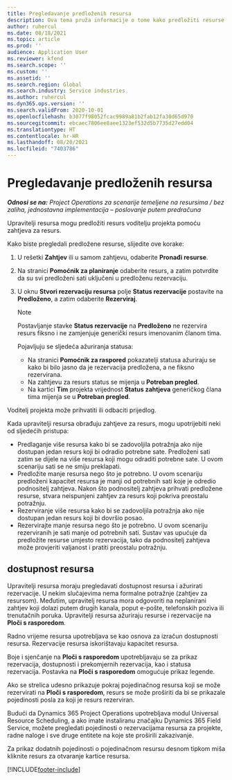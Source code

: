 ```yaml
---
title: Pregledavanje predloženih resursa
description: Ova tema pruža informacije o tome kako predložiti resurse projekta.
author: ruhercul
ms.date: 08/18/2021
ms.topic: article
ms.prod: ''
audience: Application User
ms.reviewer: kfend
ms.search.scope: ''
ms.custom: ''
ms.assetid: ''
ms.search.region: Global
ms.search.industry: Service industries
ms.author: ruhercul
ms.dyn365.ops.version: ''
ms.search.validFrom: 2020-10-01
ms.openlocfilehash: b3077f98052fcac9989a81b2fab12fa30d65d970
ms.sourcegitcommit: ebcaec7806ee8aee1323ef532d5b7735d27edd04
ms.translationtype: HT
ms.contentlocale: hr-HR
ms.lasthandoff: 08/20/2021
ms.locfileid: "7403786"
---
```

# <a name="review-proposed-resources"></a>Pregledavanje predloženih resursa

_**Odnosi se na:** Project Operations za scenarije temeljene na resursima / bez zaliha, jednostavna implementacija – poslovanje putem predračuna_

Upravitelji resursa mogu predložiti resurs voditelju projekta pomoću zahtjeva za resurs.

Kako biste pregledali predložene resurse, slijedite ove korake:

1. U rešetki **Zahtjev** ili u samom zahtjevu, odaberite **Pronađi resurse**.
2. Na stranici **Pomoćnik za planiranje** odaberite resurs, a zatim potvrdite da su svi predloženi sati uključeni u predloženu rezervaciju.
3. U oknu **Stvori rezervaciju resursa** polje **Status rezervacije** postavite na **Predloženo**, a zatim odaberite **Rezerviraj**.

    > [!NOTE]
    > Postavljanje stavke **Status rezervacije** na **Predloženo** ne rezervira resurs fiksno i ne zamjenjuje generički resurs imenovanim članom tima.

    Pojavljuju se sljedeća ažuriranja statusa:

    - Na stranici **Pomoćnik za raspored** pokazatelji statusa ažuriraju se kako bi bilo jasno da je rezervacija predložena, a ne fiksno rezervirana.
    - Na zahtjevu za resurs status se mijenja u **Potreban pregled**.
    - Na kartici **Tim** projekta vrijednost **Status zahtjeva** generičkog člana tima mijenja se u **Potreban pregled**.

Voditelj projekta može prihvatiti ili odbaciti prijedlog.

Kada upravitelji resursa obrađuju zahtjeve za resurs, mogu upotrijebiti neki od sljedećih pristupa:

- Predlaganje više resursa kako bi se zadovoljila potražnja ako nije dostupan jedan resurs koji bi odradio potrebne sate. Predloženi sati zatim se dijele na više resursa koji mogu odraditi potrebne sate. U ovom scenariju sati se ne smiju preklapati.
- Predložite manje resursa nego što je potrebno. U ovom scenariju predloženi kapacitet resursa je manji od potrebnih sati koje je odredio podnositelj zahtjeva. Nakon što podnositelj zahtjeva prihvati predložene resurse, stvara neispunjeni zahtjev za resurs koji pokriva preostalu potražnju.
- Rezerviranje više resursa kako bi se zadovoljila potražnja ako nije dostupan jedan resurs koji bi dovršio posao.
- Rezervirajte manje resursa nego što je potrebno. U ovom scenariju rezerviranih je sati manje od potrebnih sati. Sustav vas upućuje da predložite resurse umjesto rezervacija, tako da podnositelj zahtjeva može provjeriti valjanost i pratiti preostalu potražnju.

## <a name="resource-availability"></a>dostupnost resursa

Upravitelji resursa moraju pregledavati dostupnost resursa i ažurirati rezervacije. U nekim slučajevima nema formalne potražnje (zahtjev za resursom). Međutim, upravitelj resursa mora odgovoriti na neplanirani zahtjev koji dolazi putem drugih kanala, poput e-pošte, telefonskih poziva ili trenutačnih poruka. Upravitelji resursa ažuriraju resurse i rezervacije na **Ploči s rasporedom**.

Radno vrijeme resursa upotrebljava se kao osnova za izračun dostupnosti resursa. Rezervacije resursa iskorištavaju kapacitet resursa.

Boje i sjenčanje na **Ploči s rasporedom** upotrebljavaju se za prikaz rezervacija, dostupnosti i prekomjernih rezervacija, kao i statusa rezervacija. Postavka na **Ploči s rasporedom** omogućuje prikaz legende.

Ako se strelica udesno prikazuje pokraj pojedinačnog resursa koji se može rezervirati na **Ploči s rasporedom**, resurs se može proširiti da bi se prikazale pojedinosti posla za koji je resurs rezerviran.

Budući da Dynamics 365 Project Operations upotrebljava modul Universal Resource Scheduling, a ako imate instaliranu značajku Dynamics 365 Field Service, možete pregledati pojedinosti o rezervacijama resursa za projekte, radne naloge i sve druge entitete na koje ste proširili zakazivanje.

Za prikaz dodatnih pojedinosti o pojedinačnom resursu desnom tipkom miša kliknite resurs za otvaranje kartice resursa.



[!INCLUDE[footer-include](../includes/footer-banner.md)]
